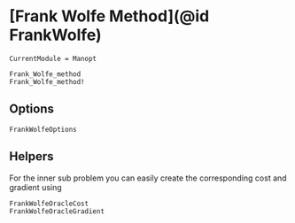 # [Frank Wolfe Method](@id FrankWolfe)

```@meta
CurrentModule = Manopt
```

```@docs
Frank_Wolfe_method
Frank_Wolfe_method!
```

## Options

```@docs
FrankWolfeOptions
```

## Helpers

For the inner sub problem you can easily create the corresponding cost and gradient using

```@docs
FrankWolfeOracleCost
FrankWolfeOracleGradient
```
